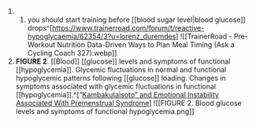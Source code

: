 1. 1. you should start training before [[blood sugar level|blood glucose]] drops^[https://www.trainerroad.com/forum/t/reactive-hypoglycaemia/62354/3?u=lorenz_duremdes] ![[TrainerRoad - Pre-Workout Nutrition Data-Driven Ways to Plan Meal Timing (Ask a Cycling Coach 327).webp]]
2. **FIGURE 2**. [[Blood]] [[glucose]] levels and symptoms of functional [[hypoglycemia]]. Glycemic fluctuations in normal and functional hypoglycemic patterns following [[glucose]] loading. Changes in symptoms associated with glycemic fluctuations in functional [[hypoglycemia]].^[“[Kambakutaisoto” and Emotional Instability Associated With Premenstrual Syndrome](https://www.frontiersin.org/articles/10.3389/fnut.2021.760958/full)] ![[FIGURE 2. Blood glucose levels and symptoms of functional hypoglycemia.png]]